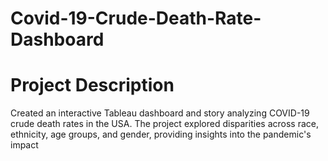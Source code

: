 # Covid-19-Crude-Death-Rate-Dashboard
# Project Description
Created an interactive Tableau dashboard and story analyzing COVID-19 crude death rates in the USA. The project explored disparities across race, ethnicity, age groups, and gender, providing insights into the pandemic's impact

